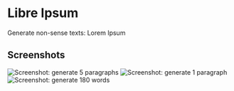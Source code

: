 # Libre Ipsum

Generate non-sense texts: Lorem Ipsum

## Screenshots

![Screenshot: generate 5 paragraphs](fastlane/android/metadata/en-US/images/Screenshot_A.png])
![Screenshot: generate 1 paragraph](fastlane/android/metadata/en-US/images/Screenshot_B.png])
![Screenshot: generate 180 words](fastlane/android/metadata/en-US/images/Screenshot_C.png])
